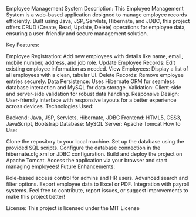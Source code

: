 Employee Management System
Description:
This Employee Management System is a web-based application designed to manage employee records efficiently. Built using Java, JSP, Servlets, Hibernate, and JDBC, this project offers CRUD (Create, Read, Update, Delete) operations for employee data, ensuring a user-friendly and secure management solution.

Key Features:

Employee Registration: Add new employees with details like name, email, mobile number, address, and job role.
Update Employee Records: Edit existing employee information as needed.
View Employees: Display a list of all employees with a clean, tabular UI.
Delete Records: Remove employee entries securely.
Data Persistence: Uses Hibernate ORM for seamless database interaction and MySQL for data storage.
Validation: Client-side and server-side validation for robust data handling.
Responsive Design: User-friendly interface with responsive layouts for a better experience across devices.
Technologies Used:

Backend: Java, JSP, Servlets, Hibernate, JDBC
Frontend: HTML5, CSS3, JavaScript, Bootstrap
Database: MySQL
Server: Apache Tomcat
How to Use:

Clone the repository to your local machine.
Set up the database using the provided SQL scripts.
Configure the database connection in the hibernate.cfg.xml or JDBC configuration.
Build and deploy the project on Apache Tomcat.
Access the application via your browser and start managing employees!
Future Enhancements:

Role-based access control for admins and HR users.
Advanced search and filter options.
Export employee data to Excel or PDF.
Integration with payroll systems.
Feel free to contribute, report issues, or suggest improvements to make this project better!

License:
This project is licensed under the MIT License
